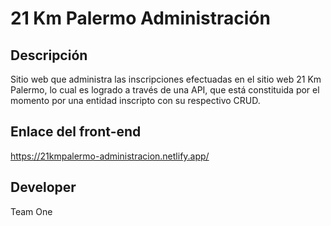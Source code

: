 # 21 Km Palermo Administración

## Descripción

Sitio web que administra las inscripciones efectuadas en el sitio web 21 Km Palermo, lo cual es logrado a través de una API, que está constituida por el momento por una entidad inscripto con su respectivo CRUD.

## Enlace del front-end

https://21kmpalermo-administracion.netlify.app/

## Developer

Team One
